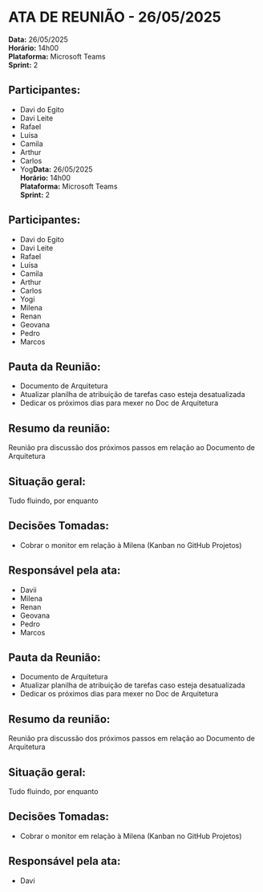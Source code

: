 # ATA DE REUNIÃO - 26/05/2025

**Data:** 26/05/2025  
**Horário:** 14h00  
**Plataforma:** Microsoft Teams  
**Sprint:** 2  

## Participantes:
- Davi do Egito 
- Davi Leite 
- Rafael 
- Luísa 
- Camila 
- Arthur
- Carlos
- Yog**Data:** 26/05/2025  
**Horário:** 14h00  
**Plataforma:** Microsoft Teams  
**Sprint:** 2  

## Participantes:
- Davi do Egito 
- Davi Leite 
- Rafael 
- Luísa 
- Camila 
- Arthur
- Carlos
- Yogi
- Milena 
- Renan
- Geovana
- Pedro
- Marcos

## Pauta da Reunião:
- Documento de Arquitetura
- Atualizar planilha de atribuição de tarefas caso esteja desatualizada 
- Dedicar os próximos dias para mexer no Doc de Arquitetura

## Resumo da reunião:
Reunião pra discussão dos próximos passos em relação ao Documento de Arquitetura

## Situação geral:
Tudo fluindo, por enquanto

## Decisões Tomadas:
- Cobrar o monitor em relação à Milena (Kanban no GitHub Projetos)

## Responsável pela ata:
- Davii
- Milena 
- Renan
- Geovana
- Pedro
- Marcos

## Pauta da Reunião:
- Documento de Arquitetura
- Atualizar planilha de atribuição de tarefas caso esteja desatualizada 
- Dedicar os próximos dias para mexer no Doc de Arquitetura

## Resumo da reunião:
Reunião pra discussão dos próximos passos em relação ao Documento de Arquitetura

## Situação geral:
Tudo fluindo, por enquanto

## Decisões Tomadas:
- Cobrar o monitor em relação à Milena (Kanban no GitHub Projetos)

## Responsável pela ata:
- Davi